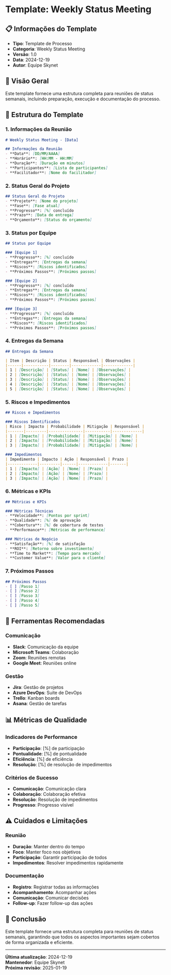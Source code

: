 # Template: Weekly Status Meeting

## 📋 **Informações do Template**
- **Tipo**: Template de Processo
- **Categoria**: Weekly Status Meeting
- **Versão**: 1.0
- **Data**: 2024-12-19
- **Autor**: Equipe Skynet

## 🎯 **Visão Geral**

Este template fornece uma estrutura completa para reuniões de status semanais, incluindo preparação, execução e documentação do processo.

## 📐 **Estrutura do Template**

### **1. Informações da Reunião**
```markdown
# Weekly Status Meeting - [Data]

## Informações da Reunião
- **Data**: [DD/MM/AAAA]
- **Horário**: [HH:MM - HH:MM]
- **Duração**: [Duração em minutos]
- **Participantes**: [Lista de participantes]
- **Facilitador**: [Nome do facilitador]
```

### **2. Status Geral do Projeto**
```markdown
## Status Geral do Projeto
- **Projeto**: [Nome do projeto]
- **Fase**: [Fase atual]
- **Progresso**: [%] concluído
- **Prazo**: [Data de entrega]
- **Orçamento**: [Status do orçamento]
```

### **3. Status por Equipe**
```markdown
## Status por Equipe

### [Equipe 1]
- **Progresso**: [%] concluído
- **Entregas**: [Entregas da semana]
- **Riscos**: [Riscos identificados]
- **Próximos Passos**: [Próximos passos]

### [Equipe 2]
- **Progresso**: [%] concluído
- **Entregas**: [Entregas da semana]
- **Riscos**: [Riscos identificados]
- **Próximos Passos**: [Próximos passos]

### [Equipe 3]
- **Progresso**: [%] concluído
- **Entregas**: [Entregas da semana]
- **Riscos**: [Riscos identificados]
- **Próximos Passos**: [Próximos passos]
```

### **4. Entregas da Semana**
```markdown
## Entregas da Semana

| Item | Descrição | Status | Responsável | Observações |
|------|-----------|--------|-------------|-------------|
| 1 | [Descrição] | [Status] | [Nome] | [Observações] |
| 2 | [Descrição] | [Status] | [Nome] | [Observações] |
| 3 | [Descrição] | [Status] | [Nome] | [Observações] |
| 4 | [Descrição] | [Status] | [Nome] | [Observações] |
| 5 | [Descrição] | [Status] | [Nome] | [Observações] |
```

### **5. Riscos e Impedimentos**
```markdown
## Riscos e Impedimentos

### Riscos Identificados
| Risco | Impacto | Probabilidade | Mitigação | Responsável |
|-------|---------|---------------|-----------|-------------|
| 1 | [Impacto] | [Probabilidade] | [Mitigação] | [Nome] |
| 2 | [Impacto] | [Probabilidade] | [Mitigação] | [Nome] |
| 3 | [Impacto] | [Probabilidade] | [Mitigação] | [Nome] |

### Impedimentos
| Impedimento | Impacto | Ação | Responsável | Prazo |
|-------------|---------|------|-------------|-------|
| 1 | [Impacto] | [Ação] | [Nome] | [Prazo] |
| 2 | [Impacto] | [Ação] | [Nome] | [Prazo] |
| 3 | [Impacto] | [Ação] | [Nome] | [Prazo] |
```

### **6. Métricas e KPIs**
```markdown
## Métricas e KPIs

### Métricas Técnicas
- **Velocidade**: [Pontos por sprint]
- **Qualidade**: [%] de aprovação
- **Cobertura**: [%] de cobertura de testes
- **Performance**: [Métricas de performance]

### Métricas de Negócio
- **Satisfação**: [%] de satisfação
- **ROI**: [Retorno sobre investimento]
- **Time to Market**: [Tempo para mercado]
- **Customer Value**: [Valor para o cliente]
```

### **7. Próximos Passos**
```markdown
## Próximos Passos
- [ ] [Passo 1]
- [ ] [Passo 2]
- [ ] [Passo 3]
- [ ] [Passo 4]
- [ ] [Passo 5]
```

## 🔧 **Ferramentas Recomendadas**

### **Comunicação**
- **Slack**: Comunicação da equipe
- **Microsoft Teams**: Colaboração
- **Zoom**: Reuniões remotas
- **Google Meet**: Reuniões online

### **Gestão**
- **Jira**: Gestão de projetos
- **Azure DevOps**: Suite de DevOps
- **Trello**: Kanban boards
- **Asana**: Gestão de tarefas

## 📊 **Métricas de Qualidade**

### **Indicadores de Performance**
- **Participação**: [%] de participação
- **Pontualidade**: [%] de pontualidade
- **Eficiência**: [%] de eficiência
- **Resolução**: [%] de resolução de impedimentos

### **Critérios de Sucesso**
- **Comunicação**: Comunicação clara
- **Colaboração**: Colaboração efetiva
- **Resolução**: Resolução de impedimentos
- **Progresso**: Progresso visível

## ⚠️ **Cuidados e Limitações**

### **Reunião**
- **Duração**: Manter dentro do tempo
- **Foco**: Manter foco nos objetivos
- **Participação**: Garantir participação de todos
- **Impedimentos**: Resolver impedimentos rapidamente

### **Documentação**
- **Registro**: Registrar todas as informações
- **Acompanhamento**: Acompanhar ações
- **Comunicação**: Comunicar decisões
- **Follow-up**: Fazer follow-up das ações

## 🎯 **Conclusão**

Este template fornece uma estrutura completa para reuniões de status semanais, garantindo que todos os aspectos importantes sejam cobertos de forma organizada e eficiente.

---

**Última atualização**: 2024-12-19  
**Mantenedor**: Equipe Skynet  
**Próxima revisão**: 2025-01-19
